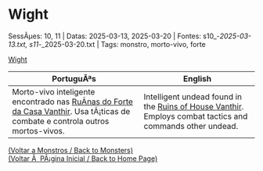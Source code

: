 ﻿
# Wight

SessÃµes: 10, 11 | Datas: 2025-03-13, 2025-03-20 | Fontes: s10_-_2025-03-13.txt, s11_-_2025-03-20.txt | Tags: monstro, morto-vivo, forte

[Wight](wight.png)

| PortuguÃªs | English |
|-----------|---------|
| Morto-vivo inteligente encontrado nas [RuÃ­nas do Forte da Casa Vanthir](ruinas_do_forte_da_casa_vanthir.md). Usa tÃ¡ticas de combate e controla outros mortos-vivos. | Intelligent undead found in the [Ruins of House Vanthir](ruinas_do_forte_da_casa_vanthir.md). Employs combat tactics and commands other undead. |

[(Voltar a Monstros / Back to Monsters)](monstros.md)  
[(Voltar Ã  PÃ¡gina Inicial / Back to Home Page)](../../home.md)


























